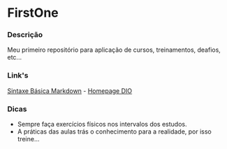 # FirstOne
### Descrição
Meu primeiro repositório para aplicação de cursos, treinamentos, deafios, etc...
### Link's
[Sintaxe Básica Markdown](https://docs.pipz.com/central-de-ajuda/learning-center/guia-basico-de-markdown#open) - 
[Homepage DIO](https://web.dio.me/home)
### Dicas
-   Sempre faça exercícios físicos nos intervalos dos estudos.
-   A práticas das aulas trás o conhecimento para a realidade, por isso treine...
